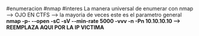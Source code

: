  


#enumeracion #nmap #interes 
La manera universal de enumerar con nmap --> OJO EN CTFS --> la mayoria de veces este es el parametro general **nmap -p- --open -sC -sV --min-rate 5000 -vvv -n -Pn 10.10.10.10 --> REEMPLAZA AQUI POR LA IP VICTIMA** 


